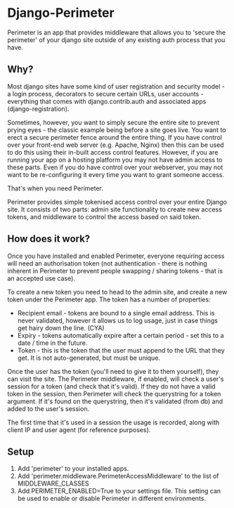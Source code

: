# Django-Perimeter

Perimeter is an app that provides middleware that allows you to 'secure the perimeter' of your django site outside of any existing auth process that you have.

## Why?

Most django sites have some kind of user registration and security model - a login process, decorators to secure certain URLs, user accounts - everything that comes with django.contrib.auth and associated apps (django-registration).

Sometimes, however, you want to simply secure the entire site to prevent prying eyes - the classic example being before a site goes live. You want to erect a secure perimeter fence around the entire thing. If you have control over your front-end web server (e.g. Apache, Nginx) then this can be used to do this using their in-built access control features. However, if you are running your app on a hosting platform you may not have admin access to these parts. Even if you do have control over your webserver, you may not want to be re-configuring it every time you want to grant someone access.

That's when you need Perimeter.

Perimeter provides simple tokenised access control over your entire Django site. It consists of two parts: admin site functionality to create new access tokens, and middleware to control the access based on said token.

## How does it work?

Once you have installed and enabled Perimeter, everyone requiring access will need an authorisation token (not authentication - there is nothing inherent in Perimeter to prevent people swapping / sharing tokens - that is an accepted use case).

To create a new token you need to head to the admin site, and create a new token under the Perimeter app. The token has a number of properties:

* Recipient email - tokens are bound to a single email address. This is never validated, however it allows us to log usage, just in case things get hairy down the line. (CYA)
* Expiry - tokens automatically expire after a certain period - set this to a date / time in the future.
* Token - this is the token that the user must append to the URL that they get. It is not auto-generated, but must be unique.

Once the user has the token (you'll need to give it to them yourself), they can visit the site. The Perimeter middleware, if enabled, will check a user's session for a token (and check that it's valid). If they do not have a valid token in the session, then Perimeter will check the querystring for a token argument. If it's found on the querystring, then it's validated (from db) and added to the user's session.

The first time that it's used in a session the usage is recorded, along with client IP and user agent (for reference purposes).

## Setup

1. Add 'perimeter' to your installed apps.
2. Add 'perimeter.middleware.PerimeterAccessMiddleware' to the list of MIDDLEWARE_CLASSES
3. Add PERIMETER_ENABLED=True to your settings file. This setting can be used to enable or disable Perimeter in different environments.

